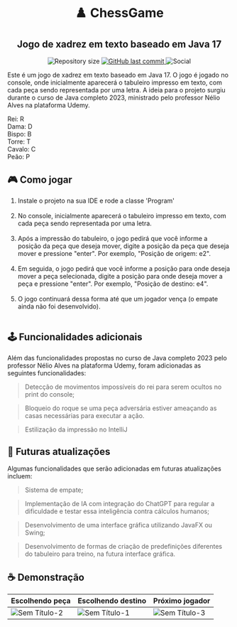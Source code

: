 <h1 align="center"> ♟️ ChessGame </h1>
<h2 align="center">Jogo de xadrez em texto baseado em Java 17</h2>

<p align="center">
  
  <img alt="Repository size" src="https://img.shields.io/github/repo-size/Luisgmr/ChessGame">
                                  
  <a href="https://github.com/Luisgmr/ChessGame/master">
    <img alt="GitHub last commit" src="https://img.shields.io/github/last-commit/Luisgmr/ChessGame">
  </a>
                                                                                                   
   <img alt="Social" src="https://img.shields.io/github/stars/Luisgmr/ChessGame?style=plastic">
</p>

Este é um jogo de xadrez em texto baseado em Java 17. O jogo é jogado no console, onde inicialmente aparecerá o tabuleiro impresso em texto, com cada peça sendo representada por uma letra. A ideia para o projeto surgiu durante o curso de Java completo 2023, ministrado pelo professor Nélio Alves na plataforma Udemy.

Rei: R <br>
Dama: D <br>
Bispo: B <br>
Torre: T <br>
Cavalo: C <br>
Peão: P <br>

## 🎮 Como jogar

1. Instale o projeto na sua IDE e rode a classe 'Program'<br><br>
2. No console, inicialmente aparecerá o tabuleiro impresso em texto, com cada peça sendo representada por uma letra.<br><br>
3. Após a impressão do tabuleiro, o jogo pedirá que você informe a posição da peça que deseja mover, digite a posição da peça que deseja mover e pressione "enter". Por exemplo, "Posição de origem: e2".<br><br>
4. Em seguida, o jogo pedirá que você informe a posição para onde deseja mover a peça selecionada, digite a posição para onde deseja mover a peça e pressione "enter". Por exemplo, "Posição de destino: e4".<br><br>
5. O jogo continuará dessa forma até que um jogador vença (o empate ainda não foi desenvolvido).<br><br>

## 🕹️ Funcionalidades adicionais

Além das funcionalidades propostas no curso de Java completo 2023 pelo professor Nélio Alves na plataforma Udemy, foram adicionadas as seguintes funcionalidades:

> Detecção de movimentos impossíveis do rei para serem ocultos no print do console;

> Bloqueio do roque se uma peça adversária estiver ameaçando as casas necessárias para executar a ação.

> Estilização da impressão no IntelliJ

## 📰 Futuras atualizações

Algumas funcionalidades que serão adicionadas em futuras atualizações incluem:

> Sistema de empate;

> Implementação de IA com integração do ChatGPT para regular a dificuldade e testar essa inteligência contra cálculos humanos;

> Desenvolvimento de uma interface gráfica utilizando JavaFX ou Swing;

> Desenvolvimento de formas de criação de predefinições diferentes do tabuleiro para treino, na futura interface gráfica.

## ☕ Demonstração

| Escolhendo peça | Escolhendo destino | Próximo jogador | 
|---|---|---|
| ![Sem Título-2](https://github.com/Luisgmr/ChessGame/assets/41022083/542ba59b-12cf-4001-af8d-fc33275b8710) | ![Sem Título-1](https://github.com/Luisgmr/ChessGame/assets/41022083/11764058-3c4d-495e-ba7b-968a88dc5c68)   | ![Sem Título-3](https://github.com/Luisgmr/ChessGame/assets/41022083/93314b51-4d58-4bad-b37d-c8d9c33b6b6f)  | 
